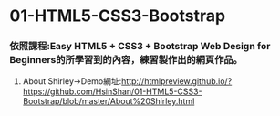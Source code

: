# 01-HTML5-CSS3-Bootstrap
### 依照課程:Easy HTML5 + CSS3 + Bootstrap Web Design for Beginners的所學習到的內容，練習製作出的網頁作品。
1. About Shirley→Demo網址:http://htmlpreview.github.io/?https://github.com/HsinShan/01-HTML5-CSS3-Bootstrap/blob/master/About%20Shirley.html
